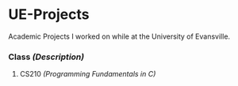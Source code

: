 # UE-Projects  
Academic Projects I worked on while at the University of Evansville.  

### Class *(Description)*   
1. CS210 *(Programming Fundamentals in C)*
